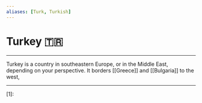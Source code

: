 ```yaml
---
aliases: [Turk, Turkish]
---
```

# Turkey 🇹🇷
---
Turkey is a country in southeastern Europe, or in the Middle East, depending on your perspective. It borders [[Greece]] and [[Bulgaria]] to the west, 

---
[1]: 
